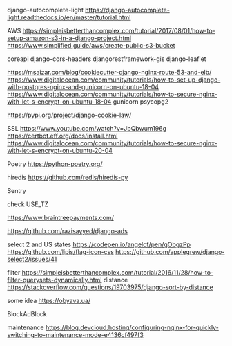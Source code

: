 
django-autocomplete-light 
https://django-autocomplete-light.readthedocs.io/en/master/tutorial.html

AWS
https://simpleisbetterthancomplex.com/tutorial/2017/08/01/how-to-setup-amazon-s3-in-a-django-project.html
https://www.simplified.guide/aws/create-public-s3-bucket

coreapi
django-cors-headers
djangorestframework-gis
django-leaflet

https://msaizar.com/blog/cookiecutter-django-nginx-route-53-and-elb/
https://www.digitalocean.com/community/tutorials/how-to-set-up-django-with-postgres-nginx-and-gunicorn-on-ubuntu-18-04
https://www.digitalocean.com/community/tutorials/how-to-secure-nginx-with-let-s-encrypt-on-ubuntu-18-04
gunicorn
psycopg2

https://pypi.org/project/django-cookie-law/

SSL
https://www.youtube.com/watch?v=JbQbwum196g
https://certbot.eff.org/docs/install.html
https://www.digitalocean.com/community/tutorials/how-to-secure-nginx-with-let-s-encrypt-on-ubuntu-20-04


Poetry
https://python-poetry.org/

hiredis
https://github.com/redis/hiredis-py

Sentry

check USE_TZ

https://www.braintreepayments.com/

https://github.com/razisayyed/django-ads


select 2 and US states
https://codepen.io/angelof/pen/gObgzPp
https://github.com/lipis/flag-icon-css
https://github.com/applegrew/django-select2/issues/41

filter 
https://simpleisbetterthancomplex.com/tutorial/2016/11/28/how-to-filter-querysets-dynamically.html
distance
https://stackoverflow.com/questions/19703975/django-sort-by-distance


some idea
https://obyava.ua/

BlockAdBlock

maintenance
https://blog.devcloud.hosting/configuring-nginx-for-quickly-switching-to-maintenance-mode-e4136cf497f3